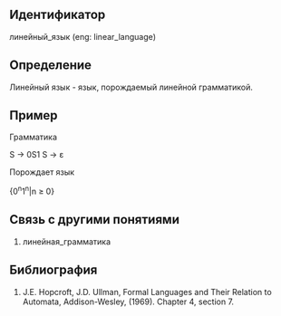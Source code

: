 ## Идентификатор

линейный_язык (eng: linear_language)

## Определение

Линейный язык - язык, порождаемый линейной грамматикой.

## Пример

Грамматика

S -> 0S1
S -> ε

Порождает язык

{0<sup>n</sup>1<sup>n</sup>|n ≥ 0}

## Связь с другими понятиями

1. линейная_грамматика

## Библиография

1. J.E. Hopcroft, J.D. Ullman, Formal Languages and Their Relation to Automata, Addison-Wesley, (1969). Chapter 4, section 7.
